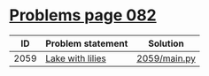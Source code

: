 # [Problems page 082](https://www.e-olymp.com/en/problems?page=82)


| ID   | Problem statement                                            | Solution                     |
|------|--------------------------------------------------------------|------------------------------|
| 2059 | [Lake with lilies](https://www.e-olymp.com/en/problems/2059) | [2059/main.py](2059/main.py) |

